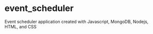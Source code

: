 # event_scheduler
Event scheduler application created with Javascript, MongoDB, Nodejs, HTML, and CSS
